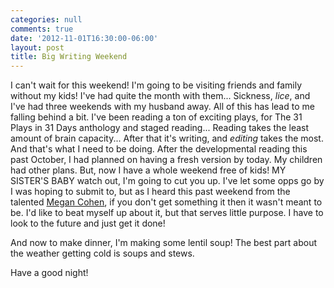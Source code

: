 ```yaml
---
categories: null
comments: true
date: '2012-11-01T16:30:00-06:00'
layout: post
title: Big Writing Weekend
---
```


I can't wait for this weekend! I'm going to be visiting friends and family without my kids! I've had quite the month with them... Sickness, *lice*, and I've had three weekends with my husband away. All of this has lead to me falling behind a bit. I've been reading a ton of exciting plays, for The 31 Plays in 31 Days anthology and staged reading... Reading takes the least amount of brain capacity... After that it's writing, and *editing* takes the most. And that's what I need to be doing. After the developmental reading this past October, I had planned on having a fresh version by today. My children had other plans. But, now I have a whole weekend free of kids! MY SISTER'S BABY watch out, I'm going to cut you up. I've let some opps go by I was hoping to submit to, but as I heard this past weekend from the talented [Megan Cohen](http://plays.megancohen.com/), if you don't get something it then it wasn't meant to be. I'd like to beat myself up about it, but that serves little purpose. I have to look to the future and just get it done!

And now to make dinner, I'm making some lentil soup! The best part about the weather getting cold is soups and stews. 

Have a good night!